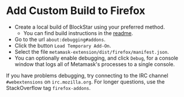 # Add Custom Build to Firefox

* Create a local build of BlockStar using your preferred method.
  * You can find build instructions in the [readme](https://github.com/BlockStar/metamask-extension#readme).
* Go to the url `about:debugging#addons`.
* Click the button `Load Temporary Add-On`.
* Select the file `metamask-extension/dist/firefox/manifest.json`.
* You can optionally enable debugging, and click `Debug`, for a console window that logs all of Metamask's processes to a single console.

If you have problems debugging, try connecting to the IRC channel `#webextensions` on `irc.mozilla.org`.
For longer questions, use the StackOverflow tag `firefox-addons`.
